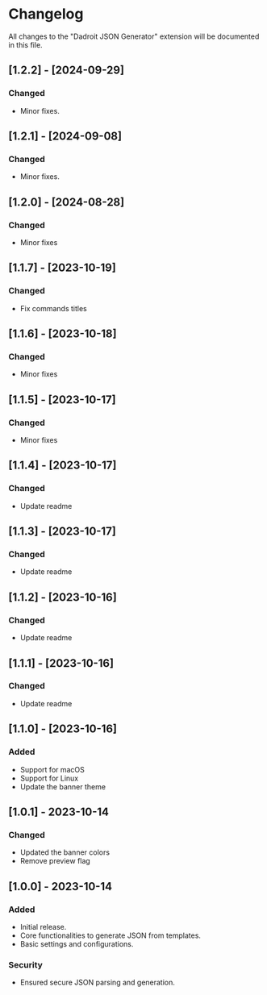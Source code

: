 # Changelog

All changes to the "Dadroit JSON Generator" extension will be documented in this file.

## [1.2.2] - [2024-09-29]

### Changed

- Minor fixes.

## [1.2.1] - [2024-09-08]

### Changed

- Minor fixes.

## [1.2.0] - [2024-08-28]

### Changed

- Minor fixes

## [1.1.7] - [2023-10-19]

### Changed

- Fix commands titles 

## [1.1.6] - [2023-10-18]

### Changed

- Minor fixes

## [1.1.5] - [2023-10-17]

### Changed

- Minor fixes

## [1.1.4] - [2023-10-17]

### Changed

- Update readme

## [1.1.3] - [2023-10-17]

### Changed

- Update readme

## [1.1.2] - [2023-10-16]

### Changed

- Update readme

## [1.1.1] - [2023-10-16]

### Changed

- Update readme

## [1.1.0] - [2023-10-16]

### Added

- Support for macOS
- Support for Linux
- Update the banner theme 

## [1.0.1] - 2023-10-14

### Changed

- Updated the banner colors
- Remove preview flag   

## [1.0.0] - 2023-10-14

### Added

- Initial release.
- Core functionalities to generate JSON from templates.
- Basic settings and configurations.

### Security

- Ensured secure JSON parsing and generation.
